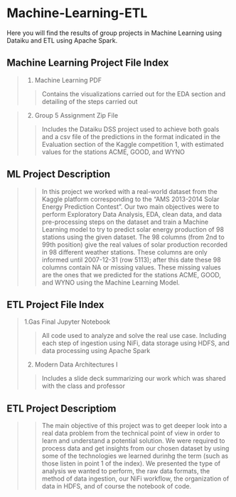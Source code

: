 # Machine-Learning-ETL
Here you will find the results of group projects in Machine Learning using Dataiku and ETL using Apache Spark. 

## Machine Learning Project File Index
> 1. Machine Learning PDF
>> Contains the visualizations carried out for the EDA section and detailing of the steps carried out

> 2. Group 5 Assignment Zip File 
>> Includes the Dataiku DSS project used to achieve both goals and a csv file of the predictions in the format indicated in the Evaluation section of the Kaggle competition 1, with estimated values for the stations ACME, GOOD, and WYNO

## ML Project Description 
>> In this project we worked with a real-world dataset from the Kaggle platform corresponding to the “AMS 2013-2014 Solar Energy Prediction Contest”. Our two main objectives were to perform Exploratory Data Analysis, EDA, clean data, and data pre-processing steps on the dataset and train a Machine Learning model to try to predict solar energy production of 98 stations using the given dataset. The 98 columns (from 2nd to 99th position) give the real values of solar production recorded in 98 different weather stations. These columns are only informed until 2007-12-31 (row 5113); after this date these 98 columns contain NA or missing values. These missing values are the ones that we predicted for the stations ACME, GOOD, and WYNO using the Machine Learning Model.

## ETL Project File Index
> 1.Gas Final Jupyter Notebook
>> All code used to analyze and solve the real use case. Including each step of ingestion using NiFi, data storage using HDFS, and data processing using Apache Spark 
> 2. Modern Data Architectures I
>> Includes a slide deck summarizing our work which was shared with the class and professor

## ETL Project Descriptiom 
>> The main objective of this project was to get deeper look into a real data problem from the technical point of view in order to learn and understand a potential solution. We were required to process data and get insights from our chosen dataset by using some of the technologies we learned durinhg the term (such as those listen in point 1 of the index). We presented the type of analysis we wanted to perform, the raw data formats, the method of data ingestion, our NiFi workflow, the organization of data in HDFS, and of course the notebook of code. 
